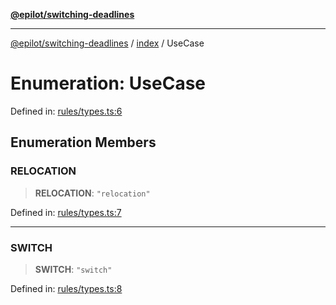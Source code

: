 [**@epilot/switching-deadlines**](../../README.md)

***

[@epilot/switching-deadlines](../../modules.md) / [index](../README.md) / UseCase

# Enumeration: UseCase

Defined in: [rules/types.ts:6](https://github.com/epilot-dev/switching-deadlines/blob/399b2cc39d63ef20d5c31e06d92ee448511e691c/src/rules/types.ts#L6)

## Enumeration Members

### RELOCATION

> **RELOCATION**: `"relocation"`

Defined in: [rules/types.ts:7](https://github.com/epilot-dev/switching-deadlines/blob/399b2cc39d63ef20d5c31e06d92ee448511e691c/src/rules/types.ts#L7)

***

### SWITCH

> **SWITCH**: `"switch"`

Defined in: [rules/types.ts:8](https://github.com/epilot-dev/switching-deadlines/blob/399b2cc39d63ef20d5c31e06d92ee448511e691c/src/rules/types.ts#L8)
